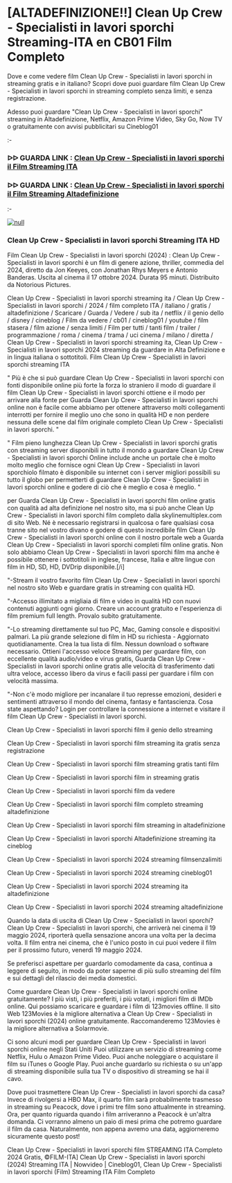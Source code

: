 # [ALTADEFINIZIONE!!] Clean Up Crew - Specialisti in lavori sporchi Streaming-ITA en CB01 Film Completo

Dove e come vedere film Clean Up Crew - Specialisti in lavori sporchi in streaming gratis e in italiano? Scopri dove puoi guardare film Clean Up Crew - Specialisti in lavori sporchi in streaming completo senza limiti, e senza registrazione.

Adesso puoi guardare "Clean Up Crew - Specialisti in lavori sporchi" streaming in Altadefinizione, Netflix, Amazon Prime Video, Sky Go, Now TV o gratuitamente con avvisi pubblicitari su Cineblog01

:-

### ᐅᐅ GUARDA LINK : [Clean Up Crew - Specialisti in lavori sporchi il Film Streaming ITA](https://t.co/DKyYIMBdMp)

### ᐅᐅ GUARDA LINK : [Clean Up Crew - Specialisti in lavori sporchi il Film Streaming Altadefinizione](https://t.co/DKyYIMBdMp)

:-

[![null](https://static.wixstatic.com/media/855a25_043b5abeb4ae4d35ac003198e7fe56ed~mv2.gif)](https://t.co/DKyYIMBdMp)

### Clean Up Crew - Specialisti in lavori sporchi Streaming ITA HD

Film Clean Up Crew - Specialisti in lavori sporchi (2024) : Clean Up Crew - Specialisti in lavori sporchi è un film di genere azione, thriller, commedia del 2024, diretto da Jon Keeyes, con Jonathan Rhys Meyers e Antonio Banderas. Uscita al cinema il 17 ottobre 2024. Durata 95 minuti. Distribuito da Notorious Pictures.

Clean Up Crew - Specialisti in lavori sporchi streaming ita / Clean Up Crew - Specialisti in lavori sporchi / 2024 / film completo ITA / italiano / gratis / altadefinizione / Scaricare / Guarda / Vedere / sub ita / netflix / il genio dello / disney / cineblog / Film da vedere / cb01 / cineblog01 / youtube / film stasera / film azione / senza limiti / Film per tutti / tanti film / trailer / programmazione / roma / cinema / trama / uci cinema / milano / diretta / Clean Up Crew - Specialisti in lavori sporchi streaming ita, Clean Up Crew - Specialisti in lavori sporchi 2024 streaming da guardare in Alta Definizione e in lingua italiana o sottotitoli. Film Clean Up Crew - Specialisti in lavori sporchi streaming ITA


" Più è che si può guardare Clean Up Crew - Specialisti in lavori sporchi con fonti disponibile online più forte la forza lo straniero il modo di guardare il film Clean Up Crew - Specialisti in lavori sporchi ottiene e il modo per arrivare alla fonte per Guarda Clean Up Crew - Specialisti in lavori sporchi online non è facile come abbiamo per ottenere attraverso molti collegamenti interrotti per fornire il meglio uno che sono in qualità HD e non perdere nessuna delle scene dal film originale completo Clean Up Crew - Specialisti in lavori sporchi. "


" Film pieno lunghezza Clean Up Crew - Specialisti in lavori sporchi gratis con streaming server disponibili in tutto il mondo a guardare Clean Up Crew - Specialisti in lavori sporchi Online include anche un portale che è molto molto meglio che fornisce ogni Clean Up Crew - Specialisti in lavori sporchiolo filmato è disponibile su internet con i server migliori possibili su tutto il globo per permetterti di guardare Clean Up Crew - Specialisti in lavori sporchi online e godere di ciò che è meglio e cosa è meglio. "

per Guarda Clean Up Crew - Specialisti in lavori sporchi film online gratis con qualità ad alta definizione nel nostro sito, ma si può anche Clean Up Crew - Specialisti in lavori sporchi film completo dalla skylinemultiplex.com di sito Web. Né è necessario registrarsi in qualcosa o fare qualsiasi cosa tranne sito nel vostro divano e godere di questo incredibile film Clean Up Crew - Specialisti in lavori sporchi online con il nostro portale web a Guarda Clean Up Crew - Specialisti in lavori sporchi completi film online gratis. Non solo abbiamo Clean Up Crew - Specialisti in lavori sporchi film ma anche è possibile ottenere i sottotitoli in inglese, francese, Italia e altre lingue con film in HD, SD, HD, DVDrip disponibile.[/i]

"-Stream il vostro favorito film Clean Up Crew - Specialisti in lavori sporchi nel nostro sito Web e guardare gratis in streaming con qualità HD.

"-Accesso illimitato a migliaia di film e video in qualità HD con nuovi contenuti aggiunti ogni giorno. Creare un account gratuito e l'esperienza di film premium full length. Provalo subito gratuitamente.

"-Lo streaming direttamente sul tuo PC, Mac, Gaming console e dispositivi palmari. La più grande selezione di film in HD su richiesta - Aggiornato quotidianamente. Crea la tua lista di film. Nessun download o software necessario. Ottieni l'accesso veloce Streaming per guardare film, con eccellente qualità audio/video e virus gratis, Guarda Clean Up Crew - Specialisti in lavori sporchi online gratis alle velocità di trasferimento dati ultra veloce, accesso libero da virus e facili passi per guardare i film con velocità massima.

"-Non c'è modo migliore per incanalare il tuo represse emozioni, desideri e sentimenti attraverso il mondo del cinema, fantasy e fantascienza. Cosa state aspettando? Login per controllare la connessione a internet e visitare il film Clean Up Crew - Specialisti in lavori sporchi.


Clean Up Crew - Specialisti in lavori sporchi film il genio dello streaming


Clean Up Crew - Specialisti in lavori sporchi film streaming ita gratis senza registrazione


Clean Up Crew - Specialisti in lavori sporchi film streaming gratis tanti film


Clean Up Crew - Specialisti in lavori sporchi film in streaming gratis


Clean Up Crew - Specialisti in lavori sporchi film da vedere


Clean Up Crew - Specialisti in lavori sporchi film completo streaming altadefinizione


Clean Up Crew - Specialisti in lavori sporchi film streaming in altadefinizione


Clean Up Crew - Specialisti in lavori sporchi Altadefinizione streaming ita cineblog


Clean Up Crew - Specialisti in lavori sporchi 2024 streaming filmsenzalimiti


Clean Up Crew - Specialisti in lavori sporchi 2024 streaming cineblog01


Clean Up Crew - Specialisti in lavori sporchi 2024 streaming ita altadefinizione


Clean Up Crew - Specialisti in lavori sporchi 2024 streaming altadefinizione


Quando la data di uscita di Clean Up Crew - Specialisti in lavori sporchi?
Clean Up Crew - Specialisti in lavori sporchi, che arriverà nei cinema il 19 maggio 2024, riporterà quella sensazione ancora una volta per la decima volta. Il film entra nei cinema, che è l'unico posto in cui puoi vedere il film per il prossimo futuro, venerdì 19 maggio 2024.

Se preferisci aspettare per guardarlo comodamente da casa, continua a leggere di seguito, in modo da poter saperne di più sullo streaming del film e sui dettagli del rilascio dei media domestici.

Come guardare Clean Up Crew - Specialisti in lavori sporchi online gratuitamente?
I più visti, i più preferiti, i più votati, i migliori film di IMDb online. Qui possiamo scaricare e guardare i film di 123movies offline. Il sito Web 123Movies è la migliore alternativa a Clean Up Crew - Specialisti in lavori sporchi (2024) online gratuitamente. Raccomanderemo 123Movies è la migliore alternativa a Solarmovie.

Ci sono alcuni modi per guardare Clean Up Crew - Specialisti in lavori sporchi online negli Stati Uniti Puoi utilizzare un servizio di streaming come Netflix, Hulu o Amazon Prime Video. Puoi anche noleggiare o acquistare il film su iTunes o Google Play. Puoi anche guardarlo su richiesta o su un'app di streaming disponibile sulla tua TV o dispositivo di streaming se hai il cavo.

Dove puoi trasmettere Clean Up Crew - Specialisti in lavori sporchi da casa?
Invece di rivolgersi a HBO Max, il quarto film sarà probabilmente trasmesso in streaming su Peacock, dove i primi tre film sono attualmente in streaming. Ora, per quanto riguarda quando i film arriveranno a Peacock è un'altra domanda. Ci vorranno almeno un paio di mesi prima che potremo guardare il film da casa. Naturalmente, non appena avremo una data, aggiorneremo sicuramente questo post!

Clean Up Crew - Specialisti in lavori sporchi film STREAMING ITA Completo 2024 Gratis, ©FILM-ITA] Clean Up Crew - Specialisti in lavori sporchi (2024) Streaming ITA | Nowvideo | Cineblog01, Clean Up Crew - Specialisti in lavori sporchi (Film) Streaming ITA Film Completo
